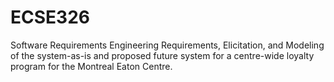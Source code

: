 # ECSE326
Software Requirements Engineering
Requirements, Elicitation, and Modeling of the system-as-is and proposed future system for a centre-wide loyalty program for the Montreal Eaton Centre. 